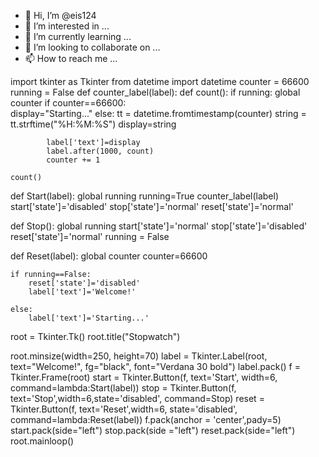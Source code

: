 - 👋 Hi, I’m @eis124
- 👀 I’m interested in ...
- 🌱 I’m currently learning ...
- 💞️ I’m looking to collaborate on ...
- 📫 How to reach me ...

<!---
eis124/eis124 is a ✨ special ✨ repository because its `README.md` (this file) appears on your GitHub profile.
You can click the Preview link to take a look at your changes.
--->
import tkinter as Tkinter
from datetime import datetime
counter = 66600
running = False
def counter_label(label):
	def count():
		if running:
			global counter
			if counter==66600:			
				display="Starting..."
			else:
				tt = datetime.fromtimestamp(counter)
				string = tt.strftime("%H:%M:%S")
				display=string

			label['text']=display
			label.after(1000, count)
			counter += 1

	count()	

def Start(label):
	global running
	running=True
	counter_label(label)
	start['state']='disabled'
	stop['state']='normal'
	reset['state']='normal'

def Stop():
	global running
	start['state']='normal'
	stop['state']='disabled'
	reset['state']='normal'
	running = False

def Reset(label):
	global counter
	counter=66600

	if running==False:	
		reset['state']='disabled'
		label['text']='Welcome!'

	else:			
		label['text']='Starting...'

root = Tkinter.Tk()
root.title("Stopwatch")

root.minsize(width=250, height=70)
label = Tkinter.Label(root, text="Welcome!", fg="black", font="Verdana 30 bold")
label.pack()
f = Tkinter.Frame(root)
start = Tkinter.Button(f, text='Start', width=6, command=lambda:Start(label))
stop = Tkinter.Button(f, text='Stop',width=6,state='disabled', command=Stop)
reset = Tkinter.Button(f, text='Reset',width=6, state='disabled', command=lambda:Reset(label))
f.pack(anchor = 'center',pady=5)
start.pack(side="left")
stop.pack(side ="left")
reset.pack(side="left")
root.mainloop()

